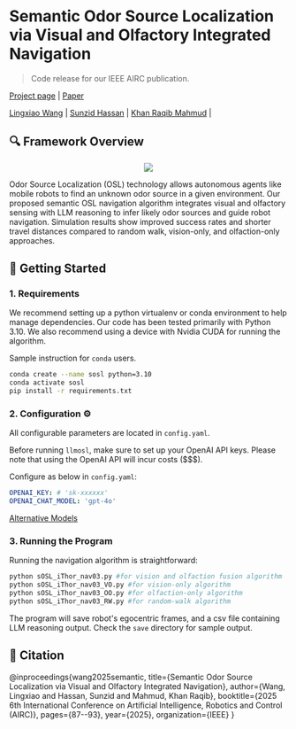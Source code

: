 # Semantic Odor Source Localization via Visual and Olfactory Integrated Navigation
> Code release for our IEEE AIRC publication.

[Project page](https://sunzidhassan.github.io/25_semanticOSL/) | [Paper](https://ieeexplore.ieee.org/document/11077500)

[Lingxiao Wang]() |
[Sunzid Hassan]() |
[Khan Raqib Mahmud]() |


## 🔍 Framework Overview
<p align="center">
	<img src="assets/LLMFlow2.png" />
</p>
Odor Source Localization (OSL) technology allows autonomous agents like mobile robots to find an unknown odor source in a given environment. Our proposed semantic OSL navigation algorithm integrates visual and olfactory sensing with LLM reasoning to infer likely odor sources and guide robot navigation. Simulation results show improved success rates and shorter travel distances compared to random walk, vision-only, and olfaction-only approaches.

## 🚀 Getting Started
### 1. Requirements

We recommend setting up a python virtualenv or conda environment to help manage dependencies. Our code has been tested primarily with Python 3.10. We also recommend using a device with Nvidia CUDA for running the algorithm.

Sample instruction for `conda` users.
```bash
conda create --name sosl python=3.10
conda activate sosl
pip install -r requirements.txt
```

### 2. Configuration ⚙️ 
All configurable parameters are located in `config.yaml`.

Before running `llmosl`, make sure to set up your OpenAI API keys. Please note that using the OpenAI API will incur costs ($$$).

Configure as below in `config.yaml`:
```yaml
OPENAI_KEY: # 'sk-xxxxxx' 
OPENAI_CHAT_MODEL: 'gpt-4o'
```
[Alternative Models](https://platform.openai.com/docs/models)

### 3. Running the Program
Running the navigation algorithm is straightforward:
```bash
python sOSL_iThor_nav03.py #for vision and olfaction fusion algorithm
python sOSL_iThor_nav03_VO.py #for vision-only algorithm
python sOSL_iThor_nav03_OO.py #for olfaction-only algorithm
python sOSL_iThor_nav03_RW.py #for random-walk algorithm

```

The program will save robot's egocentric frames, and a csv file containing LLM reasoning output. Check the `save` directory for sample output.

## 🔖 Citation
@inproceedings{wang2025semantic,
                title={Semantic Odor Source Localization via Visual and Olfactory Integrated Navigation},
                author={Wang, Lingxiao and Hassan, Sunzid and Mahmud, Khan Raqib},
                booktitle={2025 6th International Conference on Artificial Intelligence, Robotics and Control (AIRC)},
                pages={87--93},
                year={2025},
                organization={IEEE}
              }
